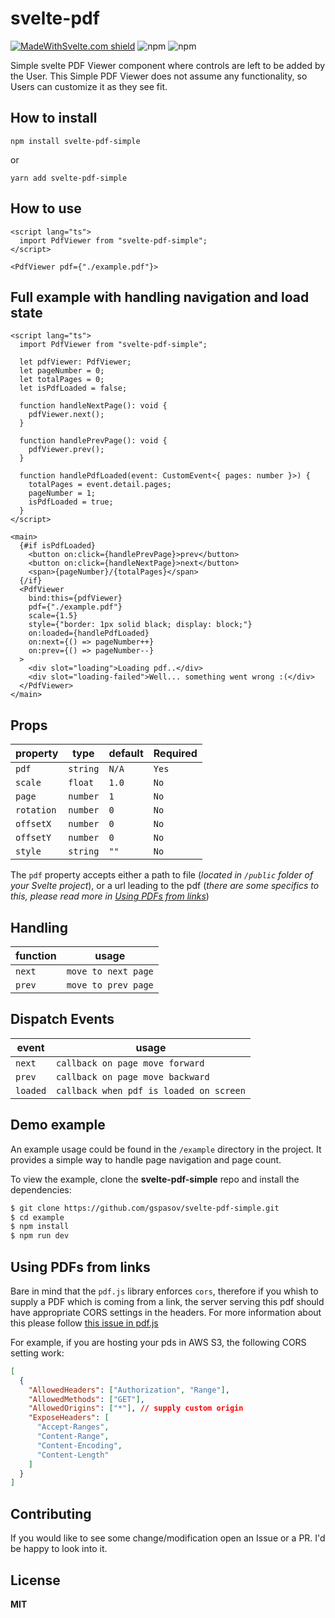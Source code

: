 # svelte-pdf

[![MadeWithSvelte.com shield](https://madewithsvelte.com/storage/repo-shields/2346-shield.svg)](https://madewithsvelte.com/p/svelte-pdf/shield-link)
![npm](https://img.shields.io/npm/dw/svelte-pdf-simple?style=flat-square)
![npm](https://img.shields.io/npm/v/svelte-pdf-simple?style=flat-square)

Simple svelte PDF Viewer component where controls are left to be added by the User.
This Simple PDF Viewer does not assume any functionality, so Users can customize it as they see fit.

## How to install

```
npm install svelte-pdf-simple
```

or

```
yarn add svelte-pdf-simple
```

## How to use

```svelte
<script lang="ts">
  import PdfViewer from "svelte-pdf-simple";
</script>

<PdfViewer pdf={"./example.pdf"}>
```

## Full example with handling navigation and load state

```svelte
<script lang="ts">
  import PdfViewer from "svelte-pdf-simple";

  let pdfViewer: PdfViewer;
  let pageNumber = 0;
  let totalPages = 0;
  let isPdfLoaded = false;

  function handleNextPage(): void {
    pdfViewer.next();
  }

  function handlePrevPage(): void {
    pdfViewer.prev();
  }

  function handlePdfLoaded(event: CustomEvent<{ pages: number }>) {
    totalPages = event.detail.pages;
    pageNumber = 1;
    isPdfLoaded = true;
  }
</script>

<main>
  {#if isPdfLoaded}
    <button on:click={handlePrevPage}>prev</button>
    <button on:click={handleNextPage}>next</button>
    <span>{pageNumber}/{totalPages}</span>
  {/if}
  <PdfViewer
    bind:this={pdfViewer}
    pdf={"./example.pdf"}
    scale={1.5}
    style={"border: 1px solid black; display: block;"}
    on:loaded={handlePdfLoaded}
    on:next={() => pageNumber++}
    on:prev={() => pageNumber--}
  >
    <div slot="loading">Loading pdf..</div>
    <div slot="loading-failed">Well... something went wrong :(</div>
  </PdfViewer>
</main>
```

## Props

| property   | type     | default | Required |
| ---------- | -------- | ------- | -------- |
| `pdf`      | `string` | `N/A`   | `Yes`    |
| `scale`    | `float`  | `1.0`   | `No`     |
| `page`     | `number` | `1`     | `No`     |
| `rotation` | `number` | `0`     | `No`     |
| `offsetX`  | `number` | `0`     | `No`     |
| `offsetY`  | `number` | `0`     | `No`     |
| `style`    | `string` | `""`    | `No`     |

The `pdf` property accepts either a path to file (_located in `/public` folder of your Svelte project_), or a url leading to the pdf (_there are some specifics to this, please read more in [Using PDFs from links](#using-pdfs-from-links)_)

## Handling

| function | usage               |
| -------- | ------------------- |
| `next`   | `move to next page` |
| `prev`   | `move to prev page` |

## Dispatch Events

| event    | usage                                   |
| -------- | --------------------------------------- |
| `next`   | `callback on page move forward`         |
| `prev`   | `callback on page move backward`        |
| `loaded` | `callback when pdf is loaded on screen` |

## Demo example

An example usage could be found in the `/example` directory in the project. It provides a simple way to handle page navigation and page count.

To view the example, clone the **svelte-pdf-simple** repo and install the dependencies:

```bash
$ git clone https://github.com/gspasov/svelte-pdf-simple.git
$ cd example
$ npm install
$ npm run dev
```

## Using PDFs from links

Bare in mind that the `pdf.js` library enforces `cors`, therefore if you whish to supply a PDF which is coming from a link, the server serving this pdf should have appropriate CORS settings in the headers. For more information about this please follow [this issue in pdf.js](https://github.com/mozilla/pdf.js/issues/3150#issuecomment-17582371)

For example, if you are hosting your pds in AWS S3, the following CORS setting work:

```json
[
  {
    "AllowedHeaders": ["Authorization", "Range"],
    "AllowedMethods": ["GET"],
    "AllowedOrigins": ["*"], // supply custom origin
    "ExposeHeaders": [
      "Accept-Ranges",
      "Content-Range",
      "Content-Encoding",
      "Content-Length"
    ]
  }
]
```

## Contributing

If you would like to see some change/modification open an Issue or a PR. I'd be happy to look into it.

## License

**MIT**
